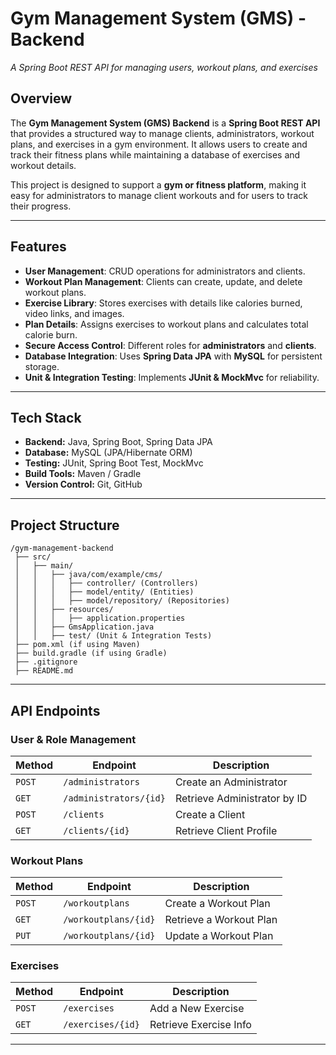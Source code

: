 # **Gym Management System (GMS) - Backend**  
*A Spring Boot REST API for managing users, workout plans, and exercises*

## **Overview**
The **Gym Management System (GMS) Backend** is a **Spring Boot REST API** that provides a structured way to manage clients, administrators, workout plans, and exercises in a gym environment. It allows users to create and track their fitness plans while maintaining a database of exercises and workout details.  

This project is designed to support a **gym or fitness platform**, making it easy for administrators to manage client workouts and for users to track their progress.

---

## **Features**
- **User Management**: CRUD operations for administrators and clients.
- **Workout Plan Management**: Clients can create, update, and delete workout plans.
- **Exercise Library**: Stores exercises with details like calories burned, video links, and images.
- **Plan Details**: Assigns exercises to workout plans and calculates total calorie burn.
- **Secure Access Control**: Different roles for **administrators** and **clients**.
- **Database Integration**: Uses **Spring Data JPA** with **MySQL** for persistent storage.
- **Unit & Integration Testing**: Implements **JUnit & MockMvc** for reliability.

---

## **Tech Stack**
- **Backend:** Java, Spring Boot, Spring Data JPA  
- **Database:** MySQL (JPA/Hibernate ORM)  
- **Testing:** JUnit, Spring Boot Test, MockMvc  
- **Build Tools:** Maven / Gradle  
- **Version Control:** Git, GitHub  

---

## **Project Structure**
```
/gym-management-backend
 ├── src/
 │   ├── main/
 │   │   ├── java/com/example/cms/
 │   │   │   ├── controller/ (Controllers)
 │   │   │   ├── model/entity/ (Entities)
 │   │   │   ├── model/repository/ (Repositories)
 │   │   ├── resources/
 │   │   │   ├── application.properties
 │   │   ├── GmsApplication.java
 │   │   ├── test/ (Unit & Integration Tests)
 ├── pom.xml (if using Maven)
 ├── build.gradle (if using Gradle)
 ├── .gitignore
 ├── README.md
```

---

## **API Endpoints**
### **User & Role Management**
| Method | Endpoint | Description |
|--------|---------|-------------|
| `POST` | `/administrators` | Create an Administrator |
| `GET` | `/administrators/{id}` | Retrieve Administrator by ID |
| `POST` | `/clients` | Create a Client |
| `GET` | `/clients/{id}` | Retrieve Client Profile |

### **Workout Plans**
| Method | Endpoint | Description |
|--------|---------|-------------|
| `POST` | `/workoutplans` | Create a Workout Plan |
| `GET` | `/workoutplans/{id}` | Retrieve a Workout Plan |
| `PUT` | `/workoutplans/{id}` | Update a Workout Plan |

### **Exercises**
| Method | Endpoint | Description |
|--------|---------|-------------|
| `POST` | `/exercises` | Add a New Exercise |
| `GET` | `/exercises/{id}` | Retrieve Exercise Info |

---

